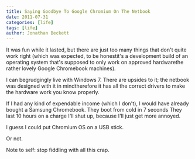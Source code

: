```yaml
---
title: Saying Goodbye To Google Chromium On The Netbook
date: 2011-07-31
categories: [life]
tags: [life]
author: Jonathan Beckett
---
```


It was fun while it lasted, but there are just too many things that don't quite work right (which was expected, to be honestit's a development build of an operating system that's supposed to only work on approved hardwarethe rather lovely Google Chromebook machines).

I can begrudgingly live with Windows 7. There are upsides to it; the netbook was designed with it in mindtherefore it has all the correct drivers to make the hardware work you know properly.

If I had any kind of expendable income (which I don't), I would have already bought a Samsung Chromebook. They boot from cold in 7 seconds They last 10 hours on a charge I'll shut up, because I'll just get more annoyed.

I guess I could put Chromium OS on a USB stick.

Or not.

Note to self: stop fiddling with all this crap.